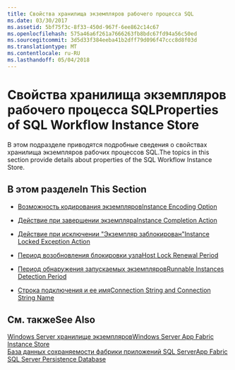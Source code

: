 ```yaml
---
title: Свойства хранилища экземпляров рабочего процесса SQL
ms.date: 03/30/2017
ms.assetid: 5bf75f3c-8f33-450d-967f-6ee862c14c67
ms.openlocfilehash: 575a46a6f261a7666263fb8bdc67fd94a56c50ed
ms.sourcegitcommit: 3d5d33f384eeba41b2dff79d096f47ccc8d8f03d
ms.translationtype: MT
ms.contentlocale: ru-RU
ms.lasthandoff: 05/04/2018
---
```

# <a name="properties-of-sql-workflow-instance-store"></a><span data-ttu-id="d092a-102">Свойства хранилища экземпляров рабочего процесса SQL</span><span class="sxs-lookup"><span data-stu-id="d092a-102">Properties of SQL Workflow Instance Store</span></span>
<span data-ttu-id="d092a-103">В этом подразделе приводятся подробные сведения о свойствах хранилища экземпляров рабочих процессов SQL.</span><span class="sxs-lookup"><span data-stu-id="d092a-103">The topics in this section provide details about properties of the SQL Workflow Instance Store.</span></span>  
  
## <a name="in-this-section"></a><span data-ttu-id="d092a-104">В этом разделе</span><span class="sxs-lookup"><span data-stu-id="d092a-104">In This Section</span></span>  
  
-   [<span data-ttu-id="d092a-105">Возможность кодирования экземпляров</span><span class="sxs-lookup"><span data-stu-id="d092a-105">Instance Encoding Option</span></span>](../../../docs/framework/windows-workflow-foundation/instance-encoding-option.md)  
  
-   [<span data-ttu-id="d092a-106">Действие при завершении экземпляра</span><span class="sxs-lookup"><span data-stu-id="d092a-106">Instance Completion Action</span></span>](../../../docs/framework/windows-workflow-foundation/instance-completion-action.md)  
  
-   [<span data-ttu-id="d092a-107">Действие при исключении "Экземпляр заблокирован"</span><span class="sxs-lookup"><span data-stu-id="d092a-107">Instance Locked Exception Action</span></span>](../../../docs/framework/windows-workflow-foundation/instance-locked-exception-action.md)  
  
-   [<span data-ttu-id="d092a-108">Период возобновления блокировки узла</span><span class="sxs-lookup"><span data-stu-id="d092a-108">Host Lock Renewal Period</span></span>](../../../docs/framework/windows-workflow-foundation/host-lock-renewal-period.md)  
  
-   [<span data-ttu-id="d092a-109">Период обнаружения запускаемых экземпляров</span><span class="sxs-lookup"><span data-stu-id="d092a-109">Runnable Instances Detection Period</span></span>](../../../docs/framework/windows-workflow-foundation/runnable-instances-detection-period.md)  
  
-   [<span data-ttu-id="d092a-110">Строка подключения и ее имя</span><span class="sxs-lookup"><span data-stu-id="d092a-110">Connection String and Connection String Name</span></span>](../../../docs/framework/windows-workflow-foundation/connection-string-and-connection-string-name.md)  
  
## <a name="see-also"></a><span data-ttu-id="d092a-111">См. также</span><span class="sxs-lookup"><span data-stu-id="d092a-111">See Also</span></span>  
 [<span data-ttu-id="d092a-112">Windows Server хранилище экземпляров</span><span class="sxs-lookup"><span data-stu-id="d092a-112">Windows Server App Fabric Instance Store</span></span>](http://go.microsoft.com/fwlink/?LinkId=201201)  
 [<span data-ttu-id="d092a-113">База данных сохраняемости фабрики приложений SQL Server</span><span class="sxs-lookup"><span data-stu-id="d092a-113">App Fabric SQL Server Persistence Database</span></span>](http://go.microsoft.com/fwlink/?LinkId=201202)
